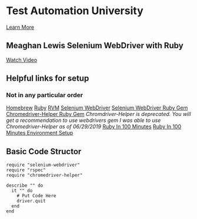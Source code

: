 # Test Automation University

[Learn More](https://testautomationu.applitools.com/)

## Meaghan Lewis Selenium WebDriver with Ruby

[Watch Video](https://testautomationu.applitools.com/selenium-webdriver-with-ruby/)

## Helpful links for setup
### Not in any particular order
[Homebrew](https://brew.sh/)
[Ruby](https://www.ruby-lang.org/en/)
[RVM](https://rvm.io/rvm/install)
[Selenium WebDriver](https://www.seleniumhq.org/download/)
[Selenium WebDriver Ruby Gem](https://rubygems.org/gems/selenium-webdriver)
[Chromedriver-Helper Ruby Gem](https://rubygems.org/gems/chromedriver-helper)
*Chromdriver-Helper is deprecated.  You will get a recommendation to use webdrivers gem*
*I was able to use Chromedriver-Helper as of 06/29/2019*
[Ruby In 100 Minutes](https://testautomationu.applitools.com/selenium-webdriver-with-ruby/)
[Ruby In 100 Minutes Environment Setup](http://tutorials.jumpstartlab.com/topics/environment/environment.html)

## Basic Code Structor

```
require "selenium-webdriver"
require "rspec"
require "chromedriver-helper"

describe "" do
  it "" do
    # Put Code Here
    driver.quit
  end
end
```

